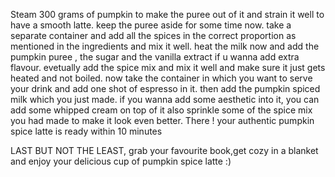 Steam 300 grams of pumpkin to make the puree out of it and strain it well to have a smooth latte.
keep the puree aside for some time now.
take a separate container and add all the spices in the correct proportion as mentioned in the ingredients and mix  it well.
heat the milk now and add the pumpkin puree , the sugar and the vanilla extract if u wanna add extra flavour.
evetually add the spice mix and mix it well and make sure it just gets heated and not boiled.
now take the container in which you want to serve your drink and add one shot of espresso in it.
then add the pumpkin spiced milk which you just made.
if you wanna add some aesthetic into it, you can add some whipped cream on top of it
also sprinkle some of the spice mix you had made to make it look even better.
There ! your authentic pumpkin spice latte is ready within 10 minutes

LAST BUT NOT THE LEAST,
grab your favourite book,get cozy in a blanket and enjoy your delicious cup of pumpkin spice latte :)
